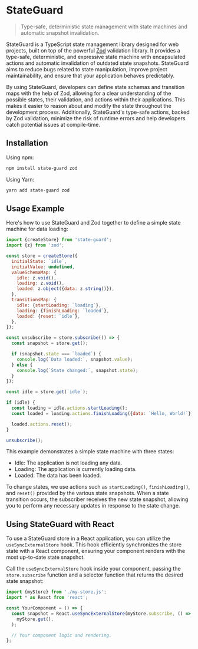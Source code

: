# StateGuard

> Type-safe, deterministic state management with state machines and automatic
> snapshot invalidation.

StateGuard is a TypeScript state management library designed for web projects,
built on top of the powerful [Zod](https://github.com/colinhacks/zod) validation
library. It provides a type-safe, deterministic, and expressive state machine
with encapsulated actions and automatic invalidation of outdated state
snapshots. StateGuard aims to reduce bugs related to state manipulation, improve
project maintainability, and ensure that your application behaves predictably.

By using StateGuard, developers can define state schemas and transition maps
with the help of Zod, allowing for a clear understanding of the possible states,
their validation, and actions within their applications. This makes it easier to
reason about and modify the state throughout the development process.
Additionally, StateGuard's type-safe actions, backed by Zod validation, minimize
the risk of runtime errors and help developers catch potential issues at
compile-time.

## Installation

Using npm:

```sh
npm install state-guard zod
```

Using Yarn:

```sh
yarn add state-guard zod
```

## Usage Example

Here's how to use StateGuard and Zod together to define a simple state machine
for data loading:

```js
import {createStore} from 'state-guard';
import {z} from 'zod';

const store = createStore({
  initialState: `idle`,
  initialValue: undefined,
  valueSchemaMap: {
    idle: z.void(),
    loading: z.void(),
    loaded: z.object({data: z.string()}),
  },
  transitionsMap: {
    idle: {startLoading: `loading`},
    loading: {finishLoading: `loaded`},
    loaded: {reset: `idle`},
  },
});

const unsubscribe = store.subscribe(() => {
  const snapshot = store.get();

  if (snapshot.state === `loaded`) {
    console.log(`Data loaded:`, snapshot.value);
  } else {
    console.log(`State changed:`, snapshot.state);
  }
});

const idle = store.get(`idle`);

if (idle) {
  const loading = idle.actions.startLoading();
  const loaded = loading.actions.finishLoading({data: `Hello, World!`});

  loaded.actions.reset();
}

unsubscribe();
```

This example demonstrates a simple state machine with three states:

- Idle: The application is not loading any data.
- Loading: The application is currently loading data.
- Loaded: The data has been loaded.

To change states, we use actions such as `startLoading()`, `finishLoading()`,
and `reset()` provided by the various state snapshots. When a state transition
occurs, the subscriber receives the new state snapshot, allowing you to perform
any necessary updates in response to the state change.

## Using StateGuard with React

To use a StateGuard store in a React application, you can utilize the
`useSyncExternalStore` hook. This hook efficiently synchronizes the store state
with a React component, ensuring your component renders with the most up-to-date
state snapshot.

Call the `useSyncExternalStore` hook inside your component, passing the
`store.subscribe` function and a selector function that returns the desired
state snapshot:

```js
import {myStore} from './my-store.js';
import * as React from 'react';

const YourComponent = () => {
  const snapshot = React.useSyncExternalStore(myStore.subscribe, () =>
    myStore.get(),
  );

  // Your component logic and rendering.
};
```
